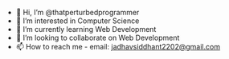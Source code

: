 - 👋 Hi, I’m @thatperturbedprogrammer
- 👀 I’m interested in Computer Science
- 🌱 I’m currently learning Web Development
- 💞️ I’m looking to collaborate on Web Development
- 📫 How to reach me - email: jadhavsiddhant2202@gmail.com

<!---
thatperturbedprogrammer/thatperturbedprogrammer is a ✨ special ✨ repository because its `README.md` (this file) appears on your GitHub profile.
You can click the Preview link to take a look at your changes.
--->

